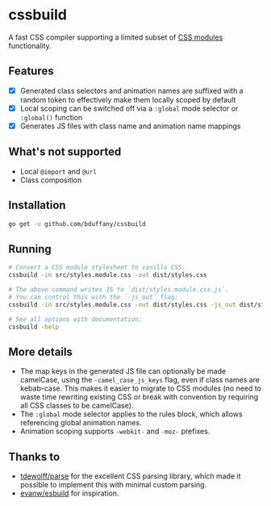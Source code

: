 # cssbuild

A fast CSS compiler supporting a limited subset of
[CSS modules](https://github.com/css-modules/css-modules) functionality.

## Features

- [x] Generated class selectors and animation names are suffixed with
      a random token to effectively make them locally scoped by default
- [x] Local scoping can be switched off via a `:global` mode selector or
      `:global()` function
- [x] Generates JS files with class name and animation name mappings

## What's not supported

- Local `@import` and `@url`
- Class composition

## Installation

```bash
go get -u github.com/bduffany/cssbuild
```

## Running

```bash
# Convert a CSS module stylesheet to vanilla CSS.
cssbuild -in src/styles.module.css -out dist/styles.css

# The above command writes JS to `dist/styles.module.css.js`.
# You can control this with the `-js_out` flag:
cssbuild -in src/styles.module.css -out dist/styles.css -js_out dist/styles.js

# See all options with documentation:
cssbuild -help
```

## More details

- The map keys in the generated JS file can optionally be made camelCase,
  using the `-camel_case_js_keys` flag, even if class names are kebab-case.
  This makes it easier to migrate to CSS modules (no need to waste time
  rewriting existing CSS or break with convention by requiring all CSS
  classes to be camelCase).
- The `:global` mode selector applies to the rules block, which allows
  referencing global animation names.
- Animation scoping supports `-webkit-` and `-moz-` prefixes.

## Thanks to

- [tdewolff/parse](https://github.com/tdewolff/parse) for the excellent
  CSS parsing library, which made it possible to implement this with
  minimal custom parsing.
- [evanw/esbuild](https://github.com/evanw/esbuild) for inspiration.
